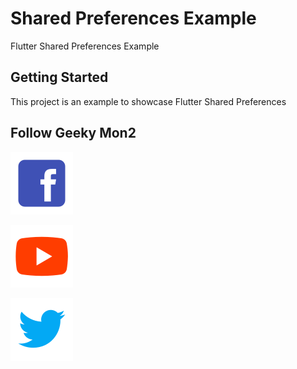 # Shared Preferences Example

Flutter Shared Preferences Example

## Getting Started

This project is an example to showcase Flutter Shared Preferences

## Follow Geeky Mon2

[![follow-me](https://github.com/geekymon2/social/blob/master/icons8-facebook-100.png)](https://www.facebook.com/Geeky-Mon2-106714194472450/)

[![follow-me](https://github.com/geekymon2/social/blob/master/icons8-play-button-100.png)](https://www.youtube.com/channel/UCAkvAE25-NRI1SAhRdRH1kw/)

[![follow-me](https://github.com/geekymon2/social/blob/master/icons8-twitter-100.png)](https://twitter.com/Mon217595753/)